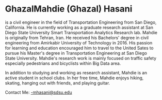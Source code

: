 
# GhazalMahdie (Ghazal) Hasani 
is a civil engineer in the field of Transportation Engineering from San Diego, California. He is currently working as a graduate research assistant at San Diego State University Smart Transportation Analytics Research lab. Mahdie is originally from Tehran, Iran. He received his Bachelors' degree in civil engineering from Amirkabir University of Technology in 2016. His passion for learning and education encouraged him to travel to the United Sates to pursue his Master's degree in Transportation Engineering at San Diego State University. Mahdie's research work is mainly focused on traffic safety especially pedestrians and bicyclists within Big Data area.



In addition to studying and working as research assistant, Mahdie is an active student in school clubs. In her free time, Mahdie enjoys hiking, skating, hanging out with friends, and playing guitar.


Contact Me:
-mhasani@sdsu.edu
